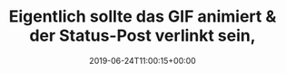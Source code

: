 ---
retweeted: false
source: <a href="https://mobile.twitter.com" rel="nofollow">Twitter Web App</a>
entities:
  hashtags:
  - text: indieweb
    indices:
    - '139'
    - '148'
  symbols: []
  user_mentions: []
  urls:
  - url: https://t.co/HU0X04LjS9
    expanded_url: https://feed.bascht.com/2019/06/24/103/
    display_url: feed.bascht.com/2019/06/24/103/
    indices:
    - '150'
    - '173'
display_text_range:
- '0'
- '173'
favorite_count: '2'
id_str: '1143111589815562240'
truncated: false
retweet_count: '0'
id: '1143111589815562240'
possibly_sensitive: false
created_at: Mon Jun 24 11:00:15 +0000 2019
favorited: false
full_text: 'Eigentlich sollte das GIF animiert &amp; der Status-Post verlinkt sein,
  aber immerhin hat das Cross-Posting zu Twitter schon mal geklappt. #indieweb'
lang: de
quote_url: https://feed.bascht.com/2019/06/24/103/
tags:
- indieweb
- pesos/twitter
date: '2019-06-24T11:00:15+00:00'
src: https://twitter.com/bascht/status/1143111589815562240
original_url: https://twitter.com/bascht/status/1143111589815562240
type: twitter_tweet
text: 'Eigentlich sollte das GIF animiert &amp; der Status-Post verlinkt sein, aber
  immerhin hat das Cross-Posting zu Twitter schon mal geklappt. #indieweb'
title: Eigentlich sollte das GIF animiert &amp; der Status-Post verlinkt sein,

---